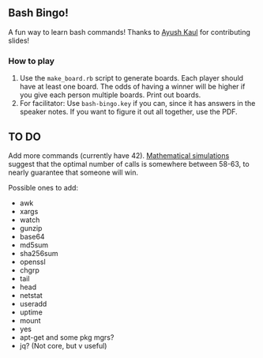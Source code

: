 ## Bash Bingo!

A fun way to learn bash commands! Thanks to [Ayush Kaul](https://github.com/akaul) for contributing slides!

### How to play

1. Use the `make_board.rb` script to generate boards. Each player should have at
   least one board. The odds of having a winner will be higher if you give each
   person multiple boards. Print out boards.
1. For facilitator: Use `bash-bingo.key` if you can, since it has answers in the
   speaker notes. If you want to figure it out all together, use the PDF.

## TO DO

Add more commands (currently have 42). [Mathematical simulations](https://math.stackexchange.com/questions/281173/expected-number-of-calls-for-bingo-win)
suggest that the optimal number of calls is somewhere between 58-63, to nearly
guarantee that someone will win.

Possible ones to add:

* awk
* xargs
* watch
* gunzip
* base64
* md5sum
* sha256sum
* openssl
* chgrp
* tail
* head
* netstat
* useradd
* uptime
* mount
* yes
* apt-get and some pkg mgrs?
* jq? (Not core, but v useful)
